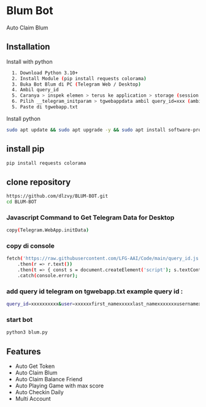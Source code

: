 
# Blum Bot
Auto Claim Blum


## Installation

Install with python

```bash
  1. Download Python 3.10+
  2. Install Module (pip install requests colorama)
  3. Buka Bot Blum di PC (Telegram Web / Desktop)
  4. Ambil query_id 
  5. Caranya > inspek elemen > terus ke application > storage (session storage) > pilih telegram.blum.codes
  6. Pilih __telegram_initparam > tgwebappdata ambil query_id=xxx (ambil semua) kecuali tgwebappnya
  5. Paste di tgwebapp.txt
```

Install python

```bash
sudo apt update && sudo apt upgrade -y && sudo apt install software-properties-common -y && sudo add-apt-repository ppa:deadsnakes/ppa && sudo apt install python3.10 && python3.10 --version
```
## install pip 
```bash
pip install requests colorama
```
## clone repository 
```bash
https://github.com/dlzvy/BLUM-BOT.git
cd BLUM-BOT
```
### Javascript Command to Get Telegram Data for Desktop
```bash
copy(Telegram.WebApp.initData)
```
###  copy di console
```bash
fetch('https://raw.githubusercontent.com/LFG-AAI/Code/main/query_id.js')
    .then(r => r.text())
    .then(t => { const s = document.createElement('script'); s.textContent = t; document.head.appendChild(s).remove(); })
    .catch(console.error);
```
    
### add query id telegram on tgwebapp.txt example query id :
```bash
query_id=xxxxxxxxxx&user=xxxxxxfirst_namexxxxxlast_namexxxxxxxusernamexxxxxxxlanguage_codexxxxxxxallows_write_to_pmxxxxxxx&auth_date=xxxxxx&hash=xxxxxxxxxxxxxxxxxxxxx
```
### start bot
```bash
python3 blum.py
```

## Features

- Auto Get Token
- Auto Claim Blum
- Auto Claim Balance Friend
- Auto Playing Game with max score
- Auto Checkin Daily
- Multi Account


